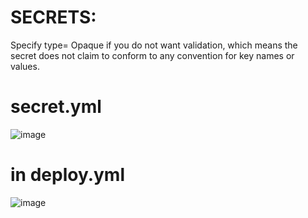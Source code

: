 # SECRETS:

Specify type= Opaque if you do not want validation, which means the secret does not claim to conform to any convention for key names or values.

# secret.yml

![image](https://user-images.githubusercontent.com/54719289/115089512-45889380-9f0a-11eb-9d55-fda6e4f1b4d2.png)


# in deploy.yml
![image](https://user-images.githubusercontent.com/54719289/115089229-b8ddd580-9f09-11eb-956a-5b43ac7c8ebf.png)
